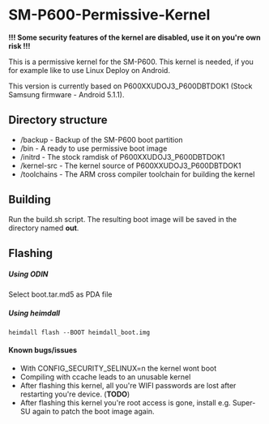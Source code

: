 # SM-P600-Permissive-Kernel

**!!! Some security features of the kernel are disabled, use it on you're own risk !!!**

This is a permissive kernel for the SM-P600. This kernel is needed, if you
for example like to use Linux Deploy on Android. 

This version is currently based on P600XXUDOJ3_P600DBTDOK1 (Stock Samsung firmware - Android 5.1.1).


## Directory structure
- /backup - Backup of the SM-P600 boot partition
- /bin - A ready to use permissive boot image
- /initrd - The stock ramdisk of P600XXUDOJ3_P600DBTDOK1
- /kernel-src - The kernel source of P600XXUDOJ3_P600DBTDOK1
- /toolchains - The ARM cross compiler toolchain for building the kernel

## Building
Run the build.sh script. The resulting boot image will
be saved in the directory named **out**. 

## Flashing

##### Using ODIN
Select boot.tar.md5 as PDA file

##### Using heimdall
	heimdall flash --BOOT heimdall_boot.img
	
	
#### Known bugs/issues
- With CONFIG_SECURITY_SELINUX=n the kernel wont boot
- Compiling with ccache leads to an unusable kernel
- After flashing this kernel, all you're WIFI passwords are lost after restarting you're device. (**TODO**)
- After flashing this kernel you're root access is gone, install e.g. Super-SU
again to patch the boot image again.